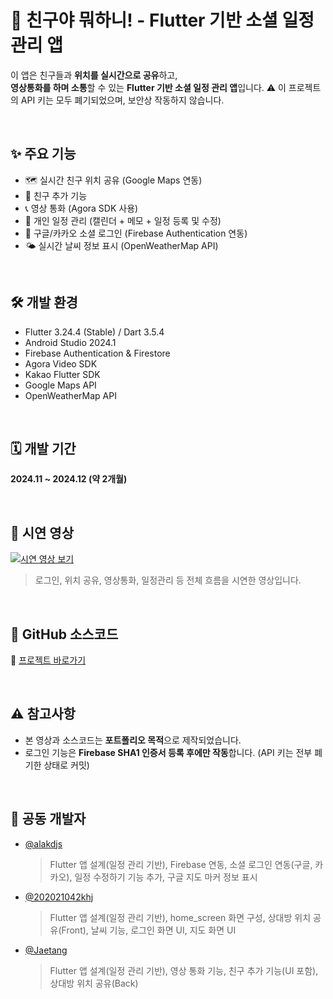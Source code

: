 # 📱 친구야 뭐하니! - Flutter 기반 소셜 일정 관리 앱

이 앱은 친구들과 **위치를 실시간으로 공유**하고,  
**영상통화를 하며 소통**할 수 있는 **Flutter 기반 소셜 일정 관리 앱**입니다.
⚠️ 이 프로젝트의 API 키는 모두 폐기되었으며, 보안상 작동하지 않습니다.

<br>

## ✨ 주요 기능

- 🗺 실시간 친구 위치 공유 (Google Maps 연동)
- 👫 친구 추가 기능
- 📞 영상 통화 (Agora SDK 사용)
- 📆 개인 일정 관리 (캘린더 + 메모 + 일정 등록 및 수정)
- 🔐 구글/카카오 소셜 로그인 (Firebase Authentication 연동)
- 🌤 실시간 날씨 정보 표시 (OpenWeatherMap API)

<br>

## 🛠 개발 환경

- Flutter 3.24.4 (Stable) / Dart 3.5.4
- Android Studio 2024.1
- Firebase Authentication & Firestore
- Agora Video SDK
- Kakao Flutter SDK
- Google Maps API
- OpenWeatherMap API

<br>

## 🗓 개발 기간

**2024.11 ~ 2024.12 (약 2개월)**

<br>

## 🎥 시연 영상

[![시연 영상 보기](https://img.youtube.com/vi/l79SWWXp3xg/0.jpg)](https://youtu.be/l79SWWXp3xg)

> 로그인, 위치 공유, 영상통화, 일정관리 등 전체 흐름을 시연한 영상입니다.

<br>

## 📁 GitHub 소스코드

🔗 [프로젝트 바로가기](https://github.com/alakdjs/flutter-location-calendar)

<br>

## ⚠️ 참고사항

- 본 영상과 소스코드는 **포트폴리오 목적**으로 제작되었습니다.
- 로그인 기능은 **Firebase SHA1 인증서 등록 후에만 작동**합니다. (API 키는 전부 폐기한 상태로 커밋)

<br>

## 👥 공동 개발자

- [@alakdjs](https://github.com/alakdjs)
  > Flutter 앱 설계(일정 관리 기반), Firebase 연동, 소셜 로그인 연동(구글, 카카오), 일정 수정하기 기능 추가, 구글 지도 마커 정보 표시

- [@202021042khj](https://github.com/202021042khj)
  > Flutter 앱 설계(일정 관리 기반), home_screen 화면 구성, 상대방 위치 공유(Front), 날씨 기능, 로그인 화면 UI, 지도 화면 UI

- [@Jaetang](https://github.com/Jaetang)
  > Flutter 앱 설계(일정 관리 기반), 영상 통화 기능, 친구 추가 기능(UI 포함), 상대방 위치 공유(Back)
